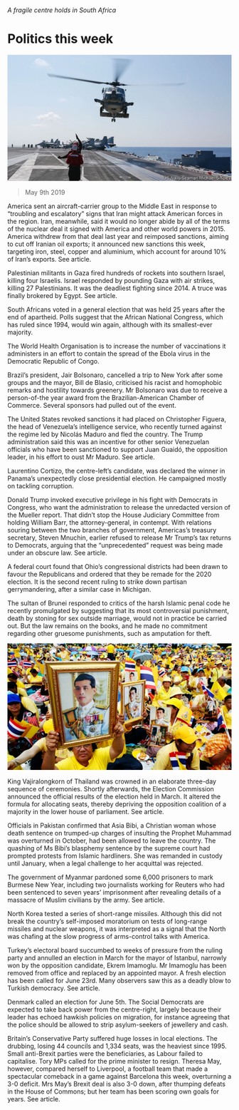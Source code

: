 ###### A fragile centre holds in South Africa

# Politics this week 

![image](images/20190511_WWP003_0.jpg) 

> May 9th 2019 

America sent an aircraft-carrier group to the Middle East in response to “troubling and escalatory” signs that Iran might attack American forces in the region. Iran, meanwhile, said it would no longer abide by all of the terms of the nuclear deal it signed with America and other world powers in 2015. America withdrew from that deal last year and reimposed sanctions, aiming to cut off Iranian oil exports; it announced new sanctions this week, targeting iron, steel, copper and aluminium, which account for around 10% of Iran’s exports. See article. 

Palestinian militants in Gaza fired hundreds of rockets into southern Israel, killing four Israelis. Israel responded by pounding Gaza with air strikes, killing 27 Palestinians. It was the deadliest fighting since 2014. A truce was finally brokered by Egypt. See article. 

South Africans voted in a general election that was held 25 years after the end of apartheid. Polls suggest that the African National Congress, which has ruled since 1994, would win again, although with its smallest-ever majority. 

The World Health Organisation is to increase the number of vaccinations it administers in an effort to contain the spread of the Ebola virus in the Democratic Republic of Congo. 

Brazil’s president, Jair Bolsonaro, cancelled a trip to New York after some groups and the mayor, Bill de Blasio, criticised his racist and homophobic remarks and hostility towards greenery. Mr Bolsonaro was due to receive a person-of-the year award from the Brazilian-American Chamber of Commerce. Several sponsors had pulled out of the event. 

The United States revoked sanctions it had placed on Christopher Figuera, the head of Venezuela’s intelligence service, who recently turned against the regime led by Nicolás Maduro and fled the country. The Trump administration said this was an incentive for other senior Venezuelan officials who have been sanctioned to support Juan Guaidó, the opposition leader, in his effort to oust Mr Maduro. See article. 

Laurentino Cortizo, the centre-left’s candidate, was declared the winner in Panama’s unexpectedly close presidential election. He campaigned mostly on tackling corruption. 

Donald Trump invoked executive privilege in his fight with Democrats in Congress, who want the administration to release the unredacted version of the Mueller report. That didn’t stop the House Judiciary Committee from holding William Barr, the attorney-general, in contempt. With relations souring between the two branches of government, Americas’s treasury secretary, Steven Mnuchin, earlier refused to release Mr Trump’s tax returns to Democrats, arguing that the “unprecedented” request was being made under an obscure law. See article. 

A federal court found that Ohio’s congressional districts had been drawn to favour the Republicans and ordered that they be remade for the 2020 election. It is the second recent ruling to strike down partisan gerrymandering, after a similar case in Michigan. 

The sultan of Brunei responded to critics of the harsh Islamic penal code he recently promulgated by suggesting that its most controversial punishment, death by stoning for sex outside marriage, would not in practice be carried out. But the law remains on the books, and he made no commitment regarding other gruesome punishments, such as amputation for theft. 

![image](images/20190511_WWP004_0.jpg) 

King Vajiralongkorn of Thailand was crowned in an elaborate three-day sequence of ceremonies. Shortly afterwards, the Election Commission announced the official results of the election held in March. It altered the formula for allocating seats, thereby depriving the opposition coalition of a majority in the lower house of parliament. See article. 

Officials in Pakistan confirmed that Asia Bibi, a Christian woman whose death sentence on trumped-up charges of insulting the Prophet Muhammad was overturned in October, had been allowed to leave the country. The quashing of Ms Bibi’s blasphemy sentence by the supreme court had prompted protests from Islamic hardliners. She was remanded in custody until January, when a legal challenge to her acquittal was rejected.  

The government of Myanmar pardoned some 6,000 prisoners to mark Burmese New Year, including two journalists working for Reuters who had been sentenced to seven years’ imprisonment after revealing details of a massacre of Muslim civilians by the army. See article. 

North Korea tested a series of short-range missiles. Although this did not break the country’s self-imposed moratorium on tests of long-range missiles and nuclear weapons, it was interpreted as a signal that the North was chafing at the slow progress of arms-control talks with America. 

Turkey’s electoral board succumbed to weeks of pressure from the ruling party and annulled an election in March for the mayor of Istanbul, narrowly won by the opposition candidate, Ekrem Imamoglu. Mr Imamoglu has been removed from office and replaced by an appointed mayor. A fresh election has been called for June 23rd. Many observers saw this as a deadly blow to Turkish democracy. See article. 

Denmark called an election for June 5th. The Social Democrats are expected to take back power from the centre-right, largely because their leader has echoed hawkish policies on migration, for instance agreeing that the police should be allowed to strip asylum-seekers of jewellery and cash. 

Britain’s Conservative Party suffered huge losses in local elections. The drubbing, losing 44 councils and 1,334 seats, was the heaviest since 1995. Small anti-Brexit parties were the beneficiaries, as Labour failed to capitalise. Tory MPs called for the prime minister to resign. Theresa May, however, compared herself to Liverpool, a football team that made a spectacular comeback in a game against Barcelona this week, overturning a 3-0 deficit. Mrs May’s Brexit deal is also 3-0 down, after thumping defeats in the House of Commons; but her team has been scoring own goals for years. See article. 

